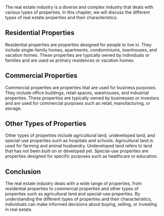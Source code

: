 
The real estate industry is a diverse and complex industry that deals with various types of properties. In this chapter, we will discuss the different types of real estate properties and their characteristics.

Residential Properties
----------------------

Residential properties are properties designed for people to live in. They include single-family homes, apartments, condominiums, townhouses, and vacation homes. These properties are typically owned by individuals or families and are used as primary residences or vacation homes.

Commercial Properties
---------------------

Commercial properties are properties that are used for business purposes. They include office buildings, retail spaces, warehouses, and industrial properties. These properties are typically owned by businesses or investors and are used for commercial purposes such as retail, manufacturing, or storage.

Other Types of Properties
-------------------------

Other types of properties include agricultural land, undeveloped land, and special-use properties such as hospitals and schools. Agricultural land is used for farming and animal husbandry. Undeveloped land refers to land that has not been built on or developed yet. Special-use properties are properties designed for specific purposes such as healthcare or education.

Conclusion
----------

The real estate industry deals with a wide range of properties, from residential properties to commercial properties and other types of properties such as agricultural land and special-use properties. By understanding the different types of properties and their characteristics, individuals can make informed decisions about buying, selling, or investing in real estate.
